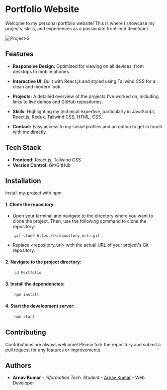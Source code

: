 # Portfolio Website

Welcome to my personal portfolio website! This is where I showcase my projects, skills, and experiences as a passionate front-end developer.

![Project-3](https://github.com/user-attachments/assets/a1386186-2a90-4240-8ab5-ba5927c743af)


## Features

- **Responsive Design:** Optimized for viewing on all devices, from desktops to mobile phones.
- **Interactive UI:** Built with React.js and styled using Tailwind CSS for a clean and modern look.
- **Projects:** A detailed overview of the projects I’ve worked on, including links to live demos and GitHub repositories.

- **Skills:** Highlighting my technical expertise, particularly in JavaScript, React.js, Redux, Tailwind CSS, HTML, CSS.

- **Contact:** Easy access to my social profiles and an option to get in touch with me directly.
## Tech Stack

 - **Frontend:** React.js, Tailwind CSS
 - **Version Control:** Git/GitHub

## Installation

Install my-project with npm

#### 1. Clone the repository: 
 - Open your terminal and navigate to the directory where you want to clone the project. Then, use the following command to clone the repository:
```bash
    git clone https://<repository_url>.git 
``` 
- Replace <repository_url> with the actual URL of your project's Git repository.

 #### 2. Navigate to the project directory:
```bash
    cd Portfolio
``` 
#### 3. Install the dependencies:
```bash
    npm install
``` 
#### 4. Start the development server:
```bash
    npm start

``` 
## Contributing

Contributions are always welcome!
Please fork the repository and submit a pull request for any features or improvements.


## Authors

- **Arnav Kumar** - *Information Tech. Student* - [Arnav Kumar](https://github.com/arnavkumar2k5) - Web Developer
